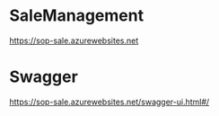 # SaleManagement
https://sop-sale.azurewebsites.net

# Swagger
https://sop-sale.azurewebsites.net/swagger-ui.html#/
